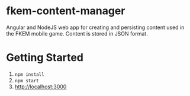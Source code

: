 # fkem-content-manager
Angular and NodeJS web app for creating and persisting content used in the FKEM mobile game. Content is stored in JSON format.

# Getting Started
1. `npm install`
2. `npm start`
3. [http://localhost:3000](http://localhost:3000)
